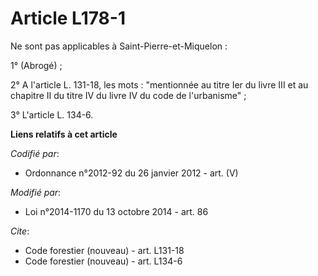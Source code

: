 # Article L178-1

Ne sont pas applicables à Saint-Pierre-et-Miquelon : 

1° (Abrogé) ; 

2° A l'article L. 131-18, les mots : "mentionnée au titre Ier du livre III et au chapitre II du titre IV du livre IV du code
de l'urbanisme" ; 

3° L'article L. 134-6.

**Liens relatifs à cet article**

_Codifié par_:

  - Ordonnance n°2012-92 du 26 janvier 2012 - art. (V)

_Modifié par_:

  - Loi n°2014-1170 du 13 octobre 2014 - art. 86

_Cite_:

  - Code forestier (nouveau) - art. L131-18
  - Code forestier (nouveau) - art. L134-6
